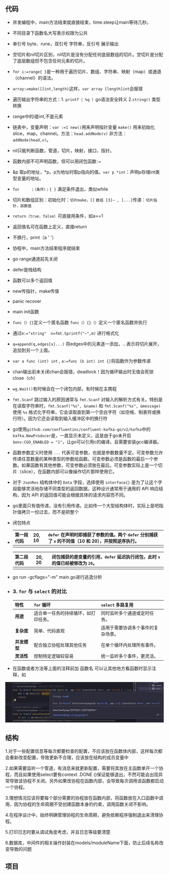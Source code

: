

##  代码

- 并发编程中，main方法结束就直接结束，time.sleep让main等待几秒。
- 不同目录下函数名大写表示权限为公共
- 单引号 byte、rune，双引号 字符串，反引号 展示输出
- 空切片和nil切片区别，nil切片是没有分配任何底层数组的切片。空切片是分配了底层数组但不包含任何元素的切片。
- `for i:=range{ }`是一种用于遍历切片、数组、字符串、映射（map）或通道（channel）的语法。
- `array:=make([]int,length)`这样，`var array [length]int`会报错
- 遍历输出字符串的方式：1. `printf（ %q ）`go语法安全转义 2.`string()` 类型转换
- range中的i是int,不是元素
- 链表中，变量声明：`var :=1 new()`用来声明指针变量 `make()` 用来初始化slice，map，channel。方法：`head.addNode(v)`  非方法：`addNode(head,v)`。
- nil只能判断函数，管道，切片，映射，接口，指针。
- 函数内部不可声明函数，但可以用闭包函数`:=` 
- &p 取p的地址，*p，p为地址时取p指向的值。`var p *int`：声明p存储int类型变量的地址。
- `for     ；（条件）；{ }` 满足条件退出，类似while
- 切片和数组区别：初始化时：`切片make，[]` `数组 [3]~ , [...]`传递：`切片指针，函数值`
- `return（true，false）`可直接用条件，如a==1
- 返回值名可在函数上定义，直接return
- 不换行，print（a ' '）
- 协程中，main方法结束程序就结束
- go range通道前先关闭
- defer是栈结构
- 函数可以多个返回值
- new传指针，make传值
- panic recover
- main init函数
- `func（）{}`定义一个匿名函数  `func（）{}（）`定义一个匿名函数并执行
- 通过`m:="string"  n=fmt.Sprintf("~",m)` 进行格式化
- `q=append(q,edges[x]...)`  将edges中的元素逐一添加，...表示将切片展开，追加到另一个上面。
- `var a func (int) int`   , `a:=func (b int) int {}`将函数作为参数传递
- chan输出前未关闭chan会报错，deadlock！因为循环输出时无值会死锁 close（ch）
- `wg.Wait()`有时候会在一个闭包内部，有时候在主携程
- `fmt.Scanf` 跳过输入的原因通常与 `fmt.Scanf` 对输入的解析方式有关。特别是在读取字符串时，`fmt.Scanf("%s", &name)` 和 `fmt.Scanf("%s", &message)` 使用 `%s` 格式化字符串，它会读取直到第一个空白字符（如空格、制表符或换行符）。因为它还会读取到输入缓冲区中的换行符
- go使用`github.com/confluentinc/confluent-kafka-go/v2/kafka`中的`kafka.NewProducer`是，一直显示未定义，这是由于go未开启`$env:CGO_ENABLED = "1"`，让go可以引用c的编译。且需要安装gcc编译器。
- 函数参数定义时使用 `...` 代表可变参数，也就是参数数量不定。可变参数允许传递任意数量的某种类型的参数给函数。可变参数必须是函数的最后一个参数。如果函数有其他参数，可变参数必须放在最后。可变参数实际上是一个切片（slice），在函数内部可以像操作切片那样使用它。
- 对于 `JsonRes` 结构体中的 `Data` 字段，选择使用 `interface{}` 是为了让这个字段能够灵活地存储不同类型的返回数据。这种设计通常用于通用的 API 响应结构，因为 API 的返回值可能会根据具体的请求内容而不同。

- go里面只有值传递，没有引用传递。比如传一个大型结构体时，实际上是吧指针值拷贝一份过去，而不是把整个

- 闭包特点

- | 第一段代码 | 20, 10 | `defer` 在声明时即捕获了参数的值。两个 `defer` 分别捕获了 `x` 的不同值（10 和 20），并按照逆序执行。 |
  | ---------- | ------ | ------------------------------------------------------------ |
  |            |        |                                                              |

  | 第二段代码 | 20, 20 | 闭包捕获的是变量的引用，`defer` 延迟执行闭包，此时 `x` 的值已经被修改为 `20`。 |
  | ---------- | ------ | ------------------------------------------------------------ |
  |            |        |                                                              |
  
- go run -gcflags="-m" main.go进行逃逸分析

- ### **3. `for` 与 `select` 的对比**

  | **特性**     | **`for` 循环**                       | **`select` 多路复用**              |
  | ------------ | ------------------------------------ | ---------------------------------- |
  | **用途**     | 适合单一任务的持续循环，如打印任务。 | 同时监听多个通道或定时任务。       |
  | **复杂度**   | 简单、代码直观                       | 适用于需要协调多个事件的复杂场景。 |
  | **并发模型** | 配合独立协程处理其他任务             | 在单个循环内处理所有事件。         |
  | **灵活性**   | 控制特定逻辑较容易                   | 统一监听多个事件，更灵活。         |
  
-  在函数或者方法等上面的注释前加 函数名 可以让其他地方看函数时显示注释，如

![](image\commentToFunc.png)























## 结构

1.对于一些配置信息等每次都要检查的配置，不应该放在函数体内部，这样每次都会重新改变配置，导致更新不合理，应该放在结构的成员变量中

2.如果需要监听一个管道，有消息来就更新配置，需要将其放在主函数单开一个协程，而且如果使用select要有context .DONE ()保证能够退出，不然可能会出现异常导致该协程不关闭。另外如果改协程在函数内部，会导致每次调用该函数都启动一个协程。

3.理想情况应该将要每个部分需要的协程放在函数内部，将函数放在入口函数中调用，因为协程的生命周期不受创建函数本身的约束，调用函数关闭不影响。

4.在程序设计中，始终明确管理协程的生命周期，避免依赖程序强制退出来清理协程。

5.打印日志时要从调试角度考虑，并且日志等级要清楚

6.数据库，中间件的相关操作封装在models/moduleName下面，防止后续名称改变导致的问题











## 项目





